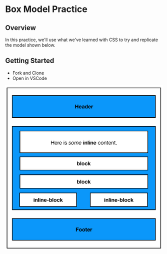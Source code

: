 # Box Model Practice

## Overview
In this practice, we'll use what we've learned with CSS to try and replicate the model shown below.

## Getting Started
- Fork and Clone
- Open in VSCode

![](box-model.png)
